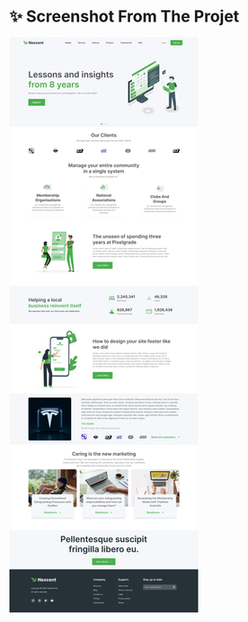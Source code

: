 # ✨ Screenshot From The Projet

![Homepage Screenshot](<images/Landing Page Design _ Website Home Page .png>)
